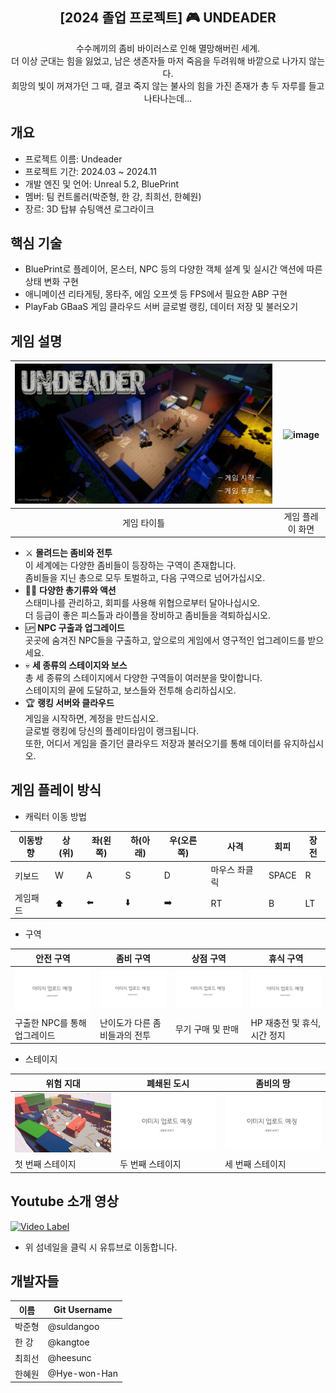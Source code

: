 <div align="center">
<h2>[2024 졸업 프로젝트] 🎮 UNDEADER</h2>
수수께끼의 좀비 바이러스로 인해 멸망해버린 세계.<br>
더 이상 군대는 힘을 잃었고, 남은 생존자들 마저 죽음을 두려워해 바깥으로 나가지 않는다.<br>
희망의 빛이 꺼져가던 그 때, 결코 죽지 않는 불사의 힘을 가진 존재가 총 두 자루를 들고 나타나는데...<br>
</div>

## 개요

- 프로젝트 이름: Undeader
- 프로젝트 기간: 2024.03 ~ 2024.11
- 개발 엔진 및 언어: Unreal 5.2, BluePrint
- 멤버: 팀 컨트롤러(박준형, 한 강, 최희선, 한혜원)
- 장르: 3D 탑뷰 슈팅액션 로그라이크

## 핵심 기술

- BluePrint로 플레이어, 몬스터, NPC 등의 다양한 객체 설계 및 실시간 액션에 따른 상태 변화 구현
- 애니메이션 리타게팅, 몽타주, 에임 오프셋 등 FPS에서 필요한 ABP 구현
- PlayFab GBaaS 게임 클라우드 서버 글로벌 랭킹, 데이터 저장 및 불러오기

## 게임 설명
|![image](/Source/Image/Title.png)|![image](/Source/Image/PlayScreenshot.png)|
|:---:|:---:|
|게임 타이틀|게임 플레이 화면|

- ⚔️ **몰려드는 좀비와 전투**<br>
이 세계에는 다양한 좀비들이 등장하는 구역이 존재합니다.<br>
좀비들을 지닌 총으로 모두 토벌하고, 다음 구역으로 넘어가십시오.
- 🏃‍♂️ **다양한 총기류와 액션**<br>
스태미나를 관리하고, 회피를 사용해 위협으로부터 달아나십시오.<br>
더 등급이 좋은 피스톨과 라이플을 장비하고 좀비들을 격퇴하십시오.
- 🆙 **NPC 구출과 업그레이드**<br>
곳곳에 숨겨진 NPC들을 구출하고, 앞으로의 게임에서 영구적인 업그레이드를 받으세요.
- 💀 **세 종류의 스테이지와 보스**<br>
총 세 종류의 스테이지에서 다양한 구역들이 여러분을 맞이합니다.<br>
스테이지의 끝에 도달하고, 보스들와 전투해 승리하십시오.
- 🏆 **랭킹 서버와 클라우드** <br>
게임을 시작하면, 계정을 만드십시오.<br>
글로벌 랭킹에 당신의 플레이타임이 랭크됩니다.<br>
또한, 어디서 게임을 즐기던 클라우드 저장과 불러오기를 통해 데이터를 유지하십시오.<br>

## 게임 플레이 방식
- 캐릭터 이동 방법

| 이동방향 | 상(위) | 좌(왼쪽) | 하(아래) | 우(오른쪽) | 사격 | 회피 | 장전 |
| --- | --- | --- | --- | --- | --- | --- | --- |
| 키보드 | W | A | S | D | 마우스 좌클릭 | SPACE | R |
| 게임패드 | ⬆️ | ⬅️ | ⬇️ | ➡️ | RT | B | LT |

- 구역

|안전 구역|좀비 구역|상점 구역|휴식 구역|
|---|---|---|---|
|![image](/Source/Image/Black.png)|![image](/Source/Image/Black.png)|![image](/Source/Image/Black.png)|![image](/Source/Image/Black.png)|
|구출한 NPC를 통해 업그레이드|난이도가 다른 좀비들과의 전투|무기 구매 및 판매|HP 재충전 및 휴식, 시간 정지|

- 스테이지

|위험 지대|폐쇄된 도시|좀비의 땅|
|---|---|---|
|![image](/Source/Image/Stage1.png)|![image](/Source/Image/Black.png)|![image](/Source/Image/Black.png)|
|첫 번째 스테이지|두 번째 스테이지|세 번째 스테이지|

## Youtube 소개 영상

[![Video Label](http://img.youtube.com/vi/s06XNfH2WD4/0.jpg)](https://youtu.be/s06XNfH2WD4)
- 위 섬네일을 클릭 시 유튜브로 이동합니다.

## 개발자들

| 이름 | Git Username |
| --- | --- |
| 박준형 | @suldangoo |
| 한 강 | @kangtoe |
| 최희선 | @heesunc |
| 한혜원 | @Hye-won-Han |

